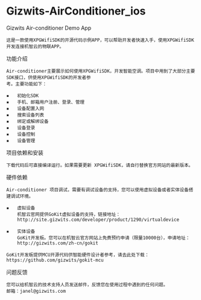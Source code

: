 Gizwits-AirConditioner_ios
==================
Gizwits Air-conditioner Demo App

    这是一款使用XPGWifiSDK的开源代码示例APP，可以帮助开发者快速入手，使用XPGWifiSDK开发连接机智云的物联APP。


功能介绍

    Air-conditioner主要展示如何使用XPGWifiSDK，开发智能空调。项目中用到了大部分主要SDK接口，供使用XPGWifiSDK的开发者参
    考。主要功能如下：

	▪	初始化SDK
	▪	手机、邮箱用户注册、登录、管理
	▪	设备配置入网
	▪	搜索设备列表
	▪	绑定或解绑设备
	▪	设备登录
	▪	设备控制
	▪	设备管理


项目依赖和安装

	下载代码后可直接编译运行。如果需要更新 XPGWifiSDK，请自行替换官方网站的最新版本。



硬件依赖

    Air-conditioner 项目调试，需要有调试设备的支持，您可以使用虚拟设备或者实体设备搭建调试环境。

	▪	虚拟设备
        机智云官网提供GoKit虚拟设备的支持，链接地址：
        http://site.gizwits.com/developer/product/1290/virtualdevice

	▪	实体设备
        GoKit开发板。您可以在机智云官方网站上免费预约申请（限量10000台），申请地址：
        http://gizwits.com/zh-cn/gokit
        
    GoKit开发板提供MCU开源代码供智能硬件设计者参考，请去此处下载：https://github.com/gizwits/gokit-mcu



问题反馈

    您可以给机智云的技术支持人员发送邮件，反馈您在使用过程中遇到的任何问题。
    邮箱：janel@gizwits.com
